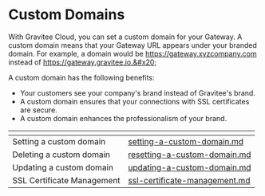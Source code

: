 # Custom Domains

With Gravitee Cloud, you can set a custom domain for your Gateway. A custom domain means that your Gateway URL appears under your branded domain. For example, a domain would be https://gateway.xyzcompany.com instead of https://gateway.gravitee.io.&#x20;

A custom domain has the following benefits:

* Your customers see your company's brand instead of Gravitee's brand.&#x20;
* A custom domain ensures that your connections with SSL certificates are secure.&#x20;
* A custom domain enhances the professionalism of your brand.

<table data-view="cards"><thead><tr><th></th><th data-hidden data-type="content-ref"></th></tr></thead><tbody><tr><td>Setting a custom domain</td><td><a href="setting-a-custom-domain.md">setting-a-custom-domain.md</a></td></tr><tr><td>Deleting a custom domain</td><td><a href="resetting-a-custom-domain.md">resetting-a-custom-domain.md</a></td></tr><tr><td>Updating a custom domain</td><td><a href="updating-a-custom-domain.md">updating-a-custom-domain.md</a></td></tr><tr><td>SSL Certificate Management</td><td><a href="ssl-certificate-management.md">ssl-certificate-management.md</a></td></tr></tbody></table>


